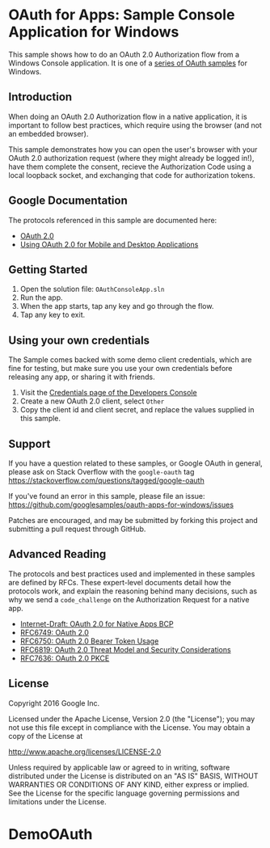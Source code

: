 OAuth for Apps: Sample Console Application for Windows
======================================================

This sample shows how to do an OAuth 2.0 Authorization flow from a Windows
Console application. It is one of a [series of OAuth samples](../README.md)
for Windows.

Introduction
------------

When doing an OAuth 2.0 Authorization flow in a native application, it is 
important to follow best practices, which require using the browser (and not 
an embedded browser).

This sample demonstrates how you can open the user's browser with your OAuth 2.0
authorization request (where they might already be logged in!), have them
complete the consent, recieve the Authorization Code using a local loopback
socket, and exchanging that code for authorization tokens.

Google Documentation
--------------------

The protocols referenced in this sample are documented here:

- [OAuth 2.0](https://developers.google.com/identity/protocols/OAuth2)
- [Using OAuth 2.0 for Mobile and Desktop Applications](https://developers.google.com/identity/protocols/OAuth2InstalledApp)

Getting Started
---------------

1. Open the solution file: `OAuthConsoleApp.sln`
2. Run the app.
3. When the app starts, tap any key and go through the flow.
4. Tap any key to exit.


Using your own credentials
--------------------------

The Sample comes backed with some demo client credentials, which are fine for
testing, but make sure you use your own credentials before releasing any app,
or sharing it with friends.

1. Visit the [Credentials page of the Developers Console](https://console.developers.google.com/apis/credentials?project=_)
2. Create a new OAuth 2.0 client, select `Other`
3. Copy the client id and client secret, and replace the values supplied in this
   sample.


Support
-------

If you have a question related to these samples, or Google OAuth in general,
please ask on Stack Overflow with the `google-oauth` tag
 https://stackoverflow.com/questions/tagged/google-oauth

If you've found an error in this sample, please file an issue:
https://github.com/googlesamples/oauth-apps-for-windows/issues

Patches are encouraged, and may be submitted by forking this project and
submitting a pull request through GitHub.

Advanced Reading
----------------

The protocols and best practices used and implemented in these samples are
defined by RFCs. These expert-level documents detail how the protocols work,
and explain the reasoning behind many decisions, such as why we send a
`code_challenge` on the Authorization Request for a native app.

- [Internet-Draft: OAuth 2.0 for Native Apps BCP](https://tools.ietf.org/html/draft-ietf-oauth-native-apps)
- [RFC6749: OAuth 2.0](https://tools.ietf.org/html/rfc6749)
- [RFC6750: OAuth 2.0 Bearer Token Usage](https://tools.ietf.org/html/rfc6750)
- [RFC6819: OAuth 2.0 Threat Model and Security Considerations](https://tools.ietf.org/html/rfc6819)
- [RFC7636: OAuth 2.0 PKCE](https://tools.ietf.org/html/rfc7636)

License
-------

Copyright 2016 Google Inc.

Licensed under the Apache License, Version 2.0 (the "License");
you may not use this file except in compliance with the License.
You may obtain a copy of the License at

http://www.apache.org/licenses/LICENSE-2.0

Unless required by applicable law or agreed to in writing, software
distributed under the License is distributed on an "AS IS" BASIS,
WITHOUT WARRANTIES OR CONDITIONS OF ANY KIND, either express or implied.
See the License for the specific language governing permissions and
limitations under the License.
# DemoOAuth
